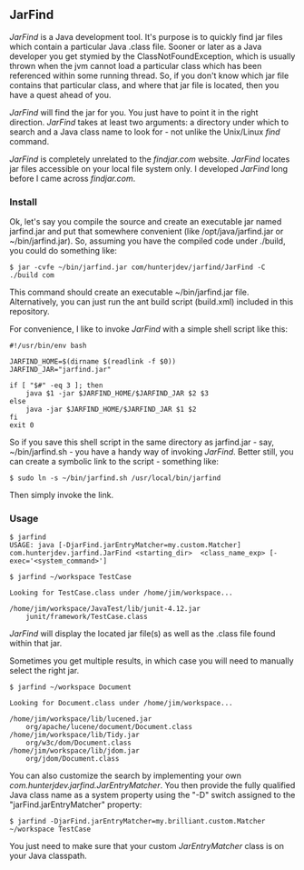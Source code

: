 ## JarFind
*JarFind* is a Java development tool. It's purpose is to quickly find jar files which contain a particular Java .class file. Sooner or later as a Java developer you get stymied by the ClassNotFoundException, which is usually thrown when the jvm cannot load a particular class which has been referenced within some running thread. So, if you don't know which jar file contains that particular class, and where that jar file is located, then you have a quest ahead of you.

*JarFind* will find the jar for you. You just have to point it in the right direction. *JarFind* takes at least two arguments: a directory under which to search and a Java class name to look for - not unlike the Unix/Linux *find* command.

*JarFind* is completely unrelated to the *findjar.com* website. *JarFind* locates jar files accessible on your local file system only. I developed *JarFind* long before I came across *findjar.com*.

### Install
Ok, let's say you compile the source and create an executable jar named jarfind.jar and put that somewhere convenient (like /opt/java/jarfind.jar or ~/bin/jarfind.jar). So, assuming you have the compiled code under ./build, you could do something like:

    $ jar -cvfe ~/bin/jarfind.jar com/hunterjdev/jarfind/JarFind -C ./build com

This command should create an executable ~/bin/jarfind.jar file. Alternatively, you can just run the ant build script (build.xml) included in this repository.

For convenience, I like to invoke *JarFind* with a simple shell script like this:

    #!/usr/bin/env bash

    JARFIND_HOME=$(dirname $(readlink -f $0))
    JARFIND_JAR="jarfind.jar"

    if [ "$#" -eq 3 ]; then
        java $1 -jar $JARFIND_HOME/$JARFIND_JAR $2 $3
    else
        java -jar $JARFIND_HOME/$JARFIND_JAR $1 $2
    fi
    exit 0

So if you save this shell script in the same directory as jarfind.jar - say, ~/bin/jarfind.sh - you have a handy way of invoking *JarFind*. Better still, you can create a symbolic link to the script - something like:

    $ sudo ln -s ~/bin/jarfind.sh /usr/local/bin/jarfind

Then simply invoke the link.

### Usage

    $ jarfind
    USAGE: java [-DjarFind.jarEntryMatcher=my.custom.Matcher] com.hunterjdev.jarfind.JarFind <starting_dir>  <class_name_exp> [-exec='<system_command>']

    $ jarfind ~/workspace TestCase

    Looking for TestCase.class under /home/jim/workspace...

    /home/jim/workspace/JavaTest/lib/junit-4.12.jar
    	junit/framework/TestCase.class

*JarFind* will display the located jar file(s) as well as the .class file found within that jar.

Sometimes you get multiple results, in which case you will need to manually select the right jar.

    $ jarfind ~/workspace Document

    Looking for Document.class under /home/jim/workspace...

    /home/jim/workspace/lib/lucened.jar
    	org/apache/lucene/document/Document.class
    /home/jim/workspace/lib/Tidy.jar
    	org/w3c/dom/Document.class
    /home/jim/workspace/lib/jdom.jar
    	org/jdom/Document.class


You can also customize the search by implementing your own *com.hunterjdev.jarfind.JarEntryMatcher*. You then provide the fully qualified Java class name as a system property using the "-D" switch assigned to the "jarFind.jarEntryMatcher" property:


    $ jarfind -DjarFind.jarEntryMatcher=my.brilliant.custom.Matcher ~/workspace TestCase

You just need to make sure that your custom *JarEntryMatcher* class is on your Java classpath.
